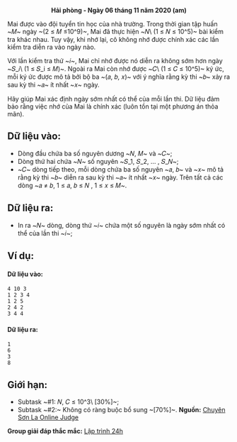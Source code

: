 **<center>Hải phòng - Ngày 06 tháng 11 năm 2020 (am)</center>**

Mai được vào đội tuyển tin học của nhà trường. Trong thời gian tập huấn ~𝑀~ ngày ~(2 ≤ 𝑀 ≤10^9)~, Mai đã thực hiện ~𝑁\ (1 ≤ 𝑁 ≤ 10^5)~ bài kiểm tra khác nhau. Tuy vậy, khi nhớ lại, cô không nhớ được chính xác các lần kiểm tra diễn ra vào ngày nào.

Với lần kiểm tra thứ ~𝑖~, Mai chỉ nhớ được nó diễn ra không sớm hơn ngày ~𝑆_𝑖\ (1 ≤ 𝑆_i ≤ 𝑀)~. Ngoài ra Mai còn nhớ được ~𝐶\ (1 ≤ 𝐶 ≤ 10^5)~ ký ức, mỗi ký ức được mô tả bởi bộ ba ~(𝑎, 𝑏, 𝑥)~ với ý nghĩa rằng kỳ thi ~𝑏~ xảy ra sau kỳ thi ~𝑎~ ít nhất ~𝑥~ ngày.

Hãy giúp Mai xác định ngày sớm nhất có thể của mỗi lần thi. Dữ liệu đảm bảo rằng việc nhớ của Mai là chính xác (luôn tồn tại một phương án thỏa mãn).

## Dữ liệu vào:
- Dòng đầu chứa ba số nguyên dương ~𝑁, 𝑀~ và ~𝐶~;
- Dòng thứ hai chứa ~𝑁~ số nguyên ~𝑆_1, 𝑆_2, … , 𝑆_𝑁~;
- ~𝐶~ dòng tiếp theo, mỗi dòng chứa ba số nguyên ~𝑎, 𝑏~ và ~𝑥~ mô tả rằng kỳ thi ~𝑏~ diễn ra sau kỳ thi ~𝑎~ ít nhất ~𝑥~ ngày. Trên tất cả các dòng ~𝑎 ≠ 𝑏, 1 ≤ 𝑎, 𝑏 ≤ 𝑁 , 1 ≤ 𝑥 ≤ 𝑀~.

## Dữ liệu ra:
- In ra ~𝑁~ dòng, dòng thứ ~𝑖~ chứa một số nguyên là ngày sớm nhất có thể của lần thi ~𝑖~;

## Ví dụ:
#### Dữ liệu vào:
```
4 10 3
1 2 3 4
1 2 5
2 4 2
3 4 4
```

#### Dữ liệu ra:
```
1
6
3
8
```

## Giới hạn:
- Subtask ~\#1: 𝑁, 𝐶 ≤ 10^3\ [30\%]~;
- Subtask ~\#2:~ Không có ràng buộc bổ sung ~[70\%]~.
**Nguồn:** [Chuyên Sơn La Online Judge](http://csloj.ddns.net/)

**Group giải đáp thắc mắc:** [Lập trình 24h](https://www.facebook.com/groups/1386904321519984)